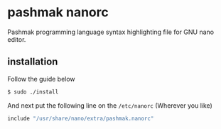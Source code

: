 # pashmak nanorc
Pashmak programming language syntax highlighting file for GNU nano editor.

## installation
Follow the guide below

```bash
$ sudo ./install
```

And next put the following line on the `/etc/nanorc` (Wherever you like)

```bash
include "/usr/share/nano/extra/pashmak.nanorc"
```
